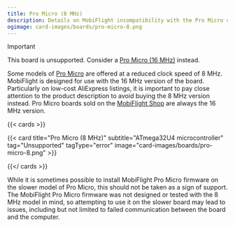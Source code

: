 ```yaml
---
title: Pro Micro (8 MHz)
description: Details on MobiFlight incompatibility with the Pro Micro clocked at 8 Mhz.
ogimage: card-images/boards/pro-micro-8.png
---
```


> [!IMPORTANT]
> This board is unsupported. Consider a [Pro Micro (16 MHz)](/boards/pro-micro) instead.

Some models of [Pro Micro](/boards/pro-micro) are offered at a reduced clock speed of 8 MHz.
MobiFlight is designed for use with the 16 MHz version of the board. Particularly on low-cost
AliExpress listings, it is important to pay close attention to the product description to avoid
buying the 8 MHz version instead. Pro Micro boards sold on the [MobiFlight Shop](https://shop.mobiflight.com/product/arduino-pro-micro-usb-c)
are always the 16 MHz version.

{{< cards >}}

{{< card title="Pro Micro (8 MHz)" subtitle="ATmega32U4 microcontroller" tag="Unsupported" tagType="error" image="card-images/boards/pro-micro-8.png" >}}

{{</ cards >}}

While it is sometimes possible to install MobiFlight Pro Micro firmware on the slower model of Pro
Micro, this should not be taken as a sign of support. The MobiFlight Pro Micro firmware was not
designed or tested with the 8 MHz model in mind, so attempting to use it on the slower board
may lead to issues, including but not limited to failed communication between the board and
the computer.
